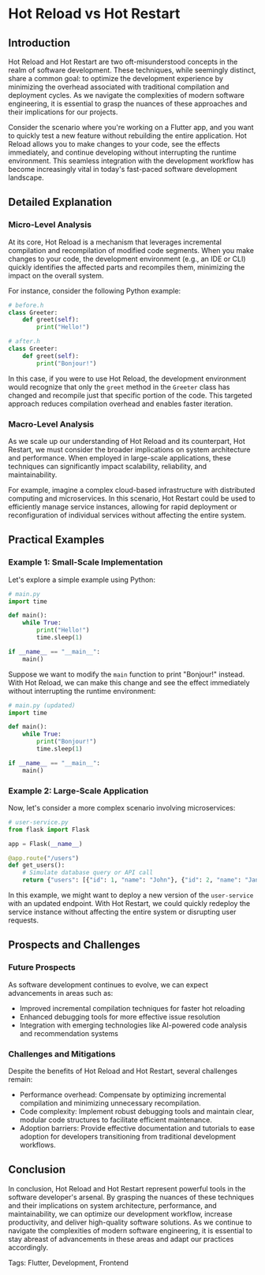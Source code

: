 # Hot Reload vs Hot Restart
## Introduction
Hot Reload and Hot Restart are two oft-misunderstood concepts in the realm of software development. These techniques, while seemingly distinct, share a common goal: to optimize the development experience by minimizing the overhead associated with traditional compilation and deployment cycles. As we navigate the complexities of modern software engineering, it is essential to grasp the nuances of these approaches and their implications for our projects.

Consider the scenario where you're working on a Flutter app, and you want to quickly test a new feature without rebuilding the entire application. Hot Reload allows you to make changes to your code, see the effects immediately, and continue developing without interrupting the runtime environment. This seamless integration with the development workflow has become increasingly vital in today's fast-paced software development landscape.

## Detailed Explanation
### Micro-Level Analysis

At its core, Hot Reload is a mechanism that leverages incremental compilation and recompilation of modified code segments. When you make changes to your code, the development environment (e.g., an IDE or CLI) quickly identifies the affected parts and recompiles them, minimizing the impact on the overall system.

For instance, consider the following Python example:

```python
# before.h
class Greeter:
    def greet(self):
        print("Hello!")

# after.h
class Greeter:
    def greet(self):
        print("Bonjour!")
```

In this case, if you were to use Hot Reload, the development environment would recognize that only the `greet` method in the `Greeter` class has changed and recompile just that specific portion of the code. This targeted approach reduces compilation overhead and enables faster iteration.

### Macro-Level Analysis

As we scale up our understanding of Hot Reload and its counterpart, Hot Restart, we must consider the broader implications on system architecture and performance. When employed in large-scale applications, these techniques can significantly impact scalability, reliability, and maintainability.

For example, imagine a complex cloud-based infrastructure with distributed computing and microservices. In this scenario, Hot Restart could be used to efficiently manage service instances, allowing for rapid deployment or reconfiguration of individual services without affecting the entire system.

## Practical Examples
### Example 1: Small-Scale Implementation

Let's explore a simple example using Python:

```python
# main.py
import time

def main():
    while True:
        print("Hello!")
        time.sleep(1)

if __name__ == "__main__":
    main()
```

Suppose we want to modify the `main` function to print "Bonjour!" instead. With Hot Reload, we can make this change and see the effect immediately without interrupting the runtime environment:

```python
# main.py (updated)
import time

def main():
    while True:
        print("Bonjour!")
        time.sleep(1)

if __name__ == "__main__":
    main()
```

### Example 2: Large-Scale Application

Now, let's consider a more complex scenario involving microservices:

```python
# user-service.py
from flask import Flask

app = Flask(__name__)

@app.route("/users")
def get_users():
    # Simulate database query or API call
    return {"users": [{"id": 1, "name": "John"}, {"id": 2, "name": "Jane"}]}
```

In this example, we might want to deploy a new version of the `user-service` with an updated endpoint. With Hot Restart, we could quickly redeploy the service instance without affecting the entire system or disrupting user requests.

## Prospects and Challenges
### Future Prospects

As software development continues to evolve, we can expect advancements in areas such as:

* Improved incremental compilation techniques for faster hot reloading
* Enhanced debugging tools for more effective issue resolution
* Integration with emerging technologies like AI-powered code analysis and recommendation systems

### Challenges and Mitigations

Despite the benefits of Hot Reload and Hot Restart, several challenges remain:

* Performance overhead: Compensate by optimizing incremental compilation and minimizing unnecessary recompilation.
* Code complexity: Implement robust debugging tools and maintain clear, modular code structures to facilitate efficient maintenance.
* Adoption barriers: Provide effective documentation and tutorials to ease adoption for developers transitioning from traditional development workflows.

## Conclusion

In conclusion, Hot Reload and Hot Restart represent powerful tools in the software developer's arsenal. By grasping the nuances of these techniques and their implications on system architecture, performance, and maintainability, we can optimize our development workflow, increase productivity, and deliver high-quality software solutions. As we continue to navigate the complexities of modern software engineering, it is essential to stay abreast of advancements in these areas and adapt our practices accordingly.

Tags: Flutter, Development, Frontend